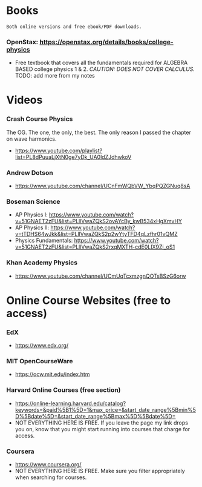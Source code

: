 # Books
`Both online versions and free ebook/PDF downloads.`
### OpenStax: https://openstax.org/details/books/college-physics
- Free textbook that covers all the fundamentals required for ALGEBRA BASED college physics 1 & 2. *CAUTION: DOES NOT COVER CALCULUS.*
TODO: add more from my notes

# Videos
### Crash Course Physics
The OG. The one, the only, the best. The only reason I passed the chapter on wave harmonics. 
- https://www.youtube.com/playlist?list=PL8dPuuaLjXtN0ge7yDk_UA0ldZJdhwkoV
### Andrew Dotson
- https://www.youtube.com/channel/UCnFmWQbVW_YbqPQZGNuq8sA
### Boseman Science
- AP Physics I: https://www.youtube.com/watch?v=51GNAET2zFU&list=PLllVwaZQkS2ovAYcBy_kwB534xHgXmvHY
- AP Physics II: https://www.youtube.com/watch?v=tTDHS64wJkk&list=PLllVwaZQkS2p2wYtyTFD4qLzfhr01vQMZ
- Physics Fundamentals: https://www.youtube.com/watch?v=51GNAET2zFU&list=PLllVwaZQkS2rxqMXTH-cdE0LIX9Zi_oS1
### Khan Academy Physics
- https://www.youtube.com/channel/UCmUqTcxmzgnQOTsBSzG6orw

# Online Course Websites (free to access)
### EdX
- https://www.edx.org/
### MIT OpenCourseWare 
- https://ocw.mit.edu/index.htm
### Harvard Online Courses (free section)
- https://online-learning.harvard.edu/catalog?keywords=&paid%5B1%5D=1&max_price=&start_date_range%5Bmin%5D%5Bdate%5D=&start_date_range%5Bmax%5D%5Bdate%5D=
- NOT EVERYTHING HERE IS FREE. If you leave the page my link drops you on, know that you might start running into courses that charge for access.
### Coursera
- https://www.coursera.org/
- NOT EVERYTHING HERE IS FREE. Make sure you filter appropriately when searching for courses. 
